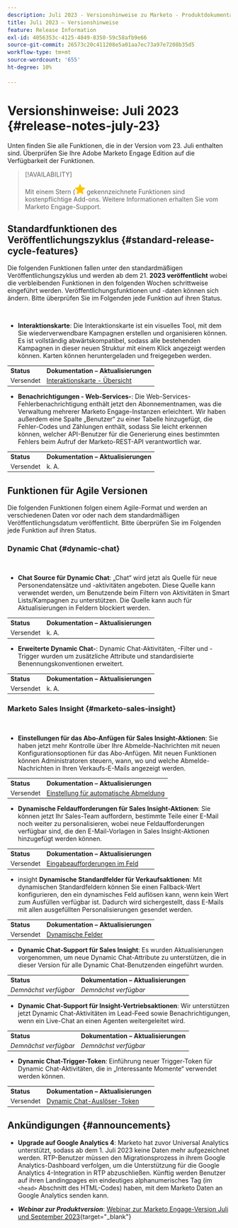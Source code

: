 ```yaml
---
description: Juli 2023 - Versionshinweise zu Marketo - Produktdokumentation
title: Juli 2023 – Versionshinweise
feature: Release Information
exl-id: 4056353c-4125-4849-8350-59c58afb9e66
source-git-commit: 26573c20c411208e5a01aa7ec73a97e7208b35d5
workflow-type: tm+mt
source-wordcount: '655'
ht-degree: 10%

---
```


# Versionshinweise: Juli 2023 {#release-notes-july-23}

Unten finden Sie alle Funktionen, die in der Version vom 23. Juli enthalten sind. Überprüfen Sie Ihre Adobe Marketo Engage Edition auf die Verfügbarkeit der Funktionen.

>[!AVAILABILITY]
>
>Mit einem Stern (![star](assets/yellow-star.png) gekennzeichnete Funktionen sind kostenpflichtige Add-ons. Weitere Informationen erhalten Sie vom Marketo Engage-Support.

## Standardfunktionen des Veröffentlichungszyklus {#standard-release-cycle-features}

Die folgenden Funktionen fallen unter den standardmäßigen Veröffentlichungszyklus und werden ab dem 21. **2023 veröffentlicht** wobei die verbleibenden Funktionen in den folgenden Wochen schrittweise eingeführt werden. Veröffentlichungsfunktionen und -daten können sich ändern. Bitte überprüfen Sie im Folgenden jede Funktion auf ihren Status.

</br>

* **Interaktionskarte**: Die Interaktionskarte ist ein visuelles Tool, mit dem Sie wiederverwendbare Kampagnen erstellen und organisieren können. Es ist vollständig abwärtskompatibel, sodass alle bestehenden Kampagnen in dieser neuen Struktur mit einem Klick angezeigt werden können. Karten können heruntergeladen und freigegeben werden.

<table>
  <tr>
   <td><b>Status</b></td>
   <td><b>Dokumentation – Aktualisierungen</b></td>
  </tr>
  <tr>
   <td>Versendet</td>
   <td><a href="/help/marketo/product-docs/core-marketo-concepts/engagement-map/engagement-map-overview.md" target="_blank">Interaktionskarte - Übersicht</a></td>
  </tr>
  </tbody>
</table>

* **Benachrichtigungen - Web-Services-**: Die Web-Services-Fehlerbenachrichtigung enthält jetzt den Abonnementnamen, was die Verwaltung mehrerer Marketo Engage-Instanzen erleichtert. Wir haben außerdem eine Spalte „Benutzer“ zu einer Tabelle hinzugefügt, die Fehler-Codes und Zählungen enthält, sodass Sie leicht erkennen können, welcher API-Benutzer für die Generierung eines bestimmten Fehlers beim Aufruf der Marketo-REST-API verantwortlich war.

<table>
  <tr>
   <td><b>Status</b></td>
   <td><b>Dokumentation – Aktualisierungen</b></td>
  </tr>
  <tr>
   <td>Versendet</td>
   <td>k. A.</td>
  </tr>
  </tbody>
</table>

## Funktionen für Agile Versionen

Die folgenden Funktionen folgen einem Agile-Format und werden an verschiedenen Daten vor oder nach dem standardmäßigen Veröffentlichungsdatum veröffentlicht. Bitte überprüfen Sie im Folgenden jede Funktion auf ihren Status.

### Dynamic Chat {#dynamic-chat}

</br>

* **Chat Source für Dynamic Chat**: „Chat“ wird jetzt als Quelle für neue Personendatensätze und -aktivitäten angeboten. Diese Quelle kann verwendet werden, um Benutzende beim Filtern von Aktivitäten in Smart Lists/Kampagnen zu unterstützen. Die Quelle kann auch für Aktualisierungen in Feldern blockiert werden.

<table>
  <tr>
   <td><b>Status</b></td>
   <td><b>Dokumentation – Aktualisierungen</b></td>
  </tr>
  <tr>
   <td>Versendet</td>
   <td>k. A.</td>
  </tr>
  </tbody>
</table>

* **Erweiterte Dynamic Chat-**: Dynamic Chat-Aktivitäten, -Filter und -Trigger wurden um zusätzliche Attribute und standardisierte Benennungskonventionen erweitert.

<table>
  <tr>
   <td><b>Status</b></td>
   <td><b>Dokumentation – Aktualisierungen</b></td>
  </tr>
  <tr>
   <td>Versendet</td>
   <td>k. A.</td>
  </tr>
  </tbody>
</table>

### Marketo Sales Insight {#marketo-sales-insight}

</br>

* **Einstellungen für das Abo-Anfügen für Sales Insight-Aktionen**: Sie haben jetzt mehr Kontrolle über Ihre Abmelde-Nachrichten mit neuen Konfigurationsoptionen für das Abo-Anfügen. Mit neuen Funktionen können Administratoren steuern, wann, wo und welche Abmelde-Nachrichten in Ihren Verkaufs-E-Mails angezeigt werden.

<table>
  <tr>
   <td><b>Status</b></td>
   <td><b>Dokumentation – Aktualisierungen</b></td>
  </tr>
  <tr>
   <td>Versendet</td>
   <td><a href="/help/marketo/product-docs/marketo-sales-insight/actions/email/unsubscribes/auto-append-unsubscribe-message-setting.md" target="_blank">Einstellung für automatische Abmeldung</a></td>
  </tr>
  </tbody>
</table>

* **Dynamische Feldaufforderungen für Sales Insight-Aktionen**: Sie können jetzt Ihr Sales-Team auffordern, bestimmte Teile einer E-Mail noch weiter zu personalisieren, wobei neue Feldaufforderungen verfügbar sind, die den E-Mail-Vorlagen in Sales Insight-Aktionen hinzugefügt werden können.

<table>
  <tr>
   <td><b>Status</b></td>
   <td><b>Dokumentation – Aktualisierungen</b></td>
  </tr>
  <tr>
   <td>Versendet</td>
   <td><a href="/help/marketo/product-docs/marketo-sales-insight/actions/templates/field-prompts.md" target="_blank">Eingabeaufforderungen im Feld</a></td>
  </tr>
  </tbody>
</table>

* insight **Dynamische Standardfelder für Verkaufsaktionen**: Mit dynamischen Standardfeldern können Sie einen Fallback-Wert konfigurieren, den ein dynamisches Feld auflösen kann, wenn kein Wert zum Ausfüllen verfügbar ist. Dadurch wird sichergestellt, dass E-Mails mit allen ausgefüllten Personalisierungen gesendet werden.

<table>
  <tr>
   <td><b>Status</b></td>
   <td><b>Dokumentation – Aktualisierungen</b></td>
  </tr>
  <tr>
   <td>Versendet</td>
   <td><a href="/help/marketo/product-docs/marketo-sales-insight/actions/templates/dynamic-fields.md" target="_blank">Dynamische Felder</a></td>
  </tr>
  </tbody>
</table>

* **Dynamic Chat-Support für Sales Insight**: Es wurden Aktualisierungen vorgenommen, um neue Dynamic Chat-Attribute zu unterstützen, die in dieser Version für alle Dynamic Chat-Benutzenden eingeführt wurden.

<table>
  <tr>
   <td><b>Status</b></td>
   <td><b>Dokumentation – Aktualisierungen</b></td>
  </tr>
  <tr>
   <td><i>Demnächst verfügbar</i></td>
   <td><i>Demnächst verfügbar</i></td>
  </tr>
  </tbody>
</table>

* **Dynamic Chat-Support für Insight-Vertriebsaktionen**: Wir unterstützen jetzt Dynamic Chat-Aktivitäten im Lead-Feed sowie Benachrichtigungen, wenn ein Live-Chat an einen Agenten weitergeleitet wird.

<table>
  <tr>
   <td><b>Status</b></td>
   <td><b>Dokumentation – Aktualisierungen</b></td>
  </tr>
  <tr>
   <td><i>Demnächst verfügbar</i></td>
   <td><i>Demnächst verfügbar</i></td>
  </tr>
  </tbody>
</table>

* **Dynamic Chat-Trigger-Token**: Einführung neuer Trigger-Token für Dynamic Chat-Aktivitäten, die in „Interessante Momente“ verwendet werden können.

<table>
  <tr>
   <td><b>Status</b></td>
   <td><b>Dokumentation – Aktualisierungen</b></td>
  </tr>
  <tr>
   <td>Versendet</td>
   <td><a href="/help/marketo/product-docs/marketo-sales-insight/msi-for-salesforce/features/tabs-in-the-msi-panel/interesting-moments/trigger-tokens-for-interesting-moments.md" target="_blank">Dynamic Chat-Auslöser-Token</a></td>
  </tr>
  </tbody>
</table>

## Ankündigungen {#announcements}

* **Upgrade auf Google Analytics 4**: Marketo hat zuvor Universal Analytics unterstützt, sodass ab dem 1. Juli 2023 keine Daten mehr aufgezeichnet werden. RTP-Benutzer müssen den Migrationsprozess in ihrem Google Analytics-Dashboard verfolgen, um die Unterstützung für die Google Analytics 4-Integration in RTP abzuschließen. Künftig werden Benutzer auf ihren Landingpages ein eindeutiges alphanumerisches Tag (im `<head>` Abschnitt des HTML-Codes) haben, mit dem Marketo Daten an Google Analytics senden kann.

* **_Webinar zur Produktversion_**: [Webinar zur Marketo Engage-Version Juli und September 2023](https://engage.marketo.com/2023_July_September_Release_Webinar_OnDemandPage.html){target="_blank"}
